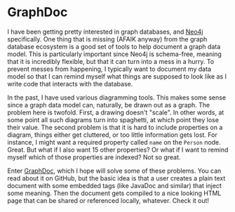 # GraphDoc

I have been getting pretty interested in graph databases, and
[Neo4j](http://neo4j.org) specifically. One thing that is missing (AFAIK anyway)
from the graph database ecosystem is a good set of tools to help document a
graph data model. This is particularly important since Neo4j is schema-free,
meaning that it is incredibly flexible, but that it can turn into a mess in a
hurry. To prevent messes from happening, I typically want to document my data
model so that I can remind myself what things are supposed to look like as I
write code that interacts with the database.

In the past, I have used various diagramming tools. This makes some sense since
a graph data model can, naturally, be drawn out as a graph. The problem here is
twofold. First, a drawing doesn't "scale". In other words, at some point all
such diagrams turn into spaghetti, at which point they lose their value. The
second problem is that it is hard to include properties on a diagram, things
either get cluttered, or too little information gets lost. For instance, I might
want a required property called `name` on the `Person` node. Great. But what if
I also want 15 other properties? Or what if I want to remind myself which of
those properties are indexed? Not so great.

Enter [GraphDoc](https://github.com/glesica/graphdoc), which I hope will solve
some of these problems. You can read about it on GitHub, but the basic idea is
that a user creates a plain text document with some embedded tags (like JavaDoc
and similar) that inject some meaning. Then the document gets compiled to a nice
looking HTML page that can be shared or referenced locally, whatever. Check it
out!
